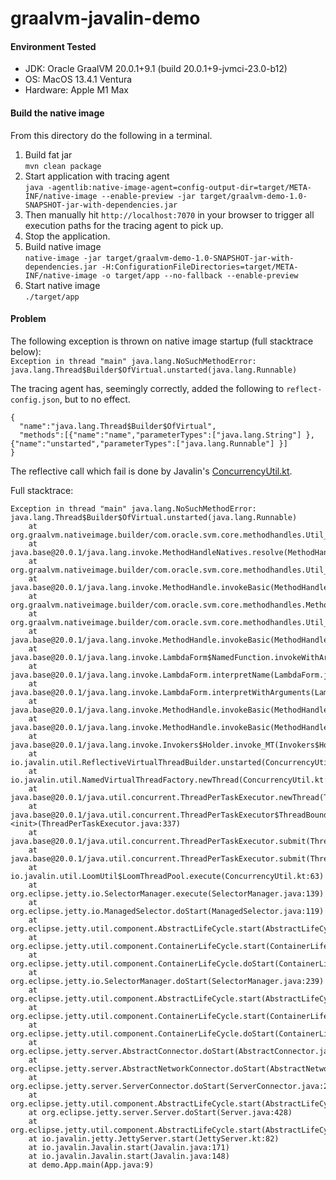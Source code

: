 # graalvm-javalin-demo

#### Environment Tested

- JDK: Oracle GraalVM 20.0.1+9.1 (build 20.0.1+9-jvmci-23.0-b12)
- OS: MacOS 13.4.1 Ventura
- Hardware: Apple M1 Max

#### Build the native image

From this directory do the following in a terminal.
1. Build fat jar <br>
  ```mvn clean package```
2. Start application with tracing agent <br>
  ```java -agentlib:native-image-agent=config-output-dir=target/META-INF/native-image --enable-preview -jar target/graalvm-demo-1.0-SNAPSHOT-jar-with-dependencies.jar```
3. Then manually hit ```http://localhost:7070``` in your browser to trigger all execution paths for the tracing agent to pick up.
4. Stop the application.
5. Build native image <br>
  ```native-image -jar target/graalvm-demo-1.0-SNAPSHOT-jar-with-dependencies.jar -H:ConfigurationFileDirectories=target/META-INF/native-image -o target/app --no-fallback --enable-preview```
6. Start native image <br>
  ```./target/app```

#### Problem
The following exception is thrown on native image startup (full stacktrace below): <br>
```Exception in thread "main" java.lang.NoSuchMethodError: java.lang.Thread$Builder$OfVirtual.unstarted(java.lang.Runnable)```

The tracing agent has, seemingly correctly, added the following to ```reflect-config.json```, but to no effect.
```
{
  "name":"java.lang.Thread$Builder$OfVirtual",
  "methods":[{"name":"name","parameterTypes":["java.lang.String"] }, {"name":"unstarted","parameterTypes":["java.lang.Runnable"] }]
}
```

The reflective call which fail is done by Javalin's [ConcurrencyUtil.kt](https://github.com/javalin/javalin/blob/master/javalin/src/main/java/io/javalin/util/ConcurrencyUtil.kt#L100).

Full stacktrace:
```
Exception in thread "main" java.lang.NoSuchMethodError: java.lang.Thread$Builder$OfVirtual.unstarted(java.lang.Runnable)
	at org.graalvm.nativeimage.builder/com.oracle.svm.core.methodhandles.Util_java_lang_invoke_MethodHandleNatives.resolve(Target_java_lang_invoke_MethodHandleNatives.java:345)
	at java.base@20.0.1/java.lang.invoke.MethodHandleNatives.resolve(MethodHandleNatives.java:199)
	at org.graalvm.nativeimage.builder/com.oracle.svm.core.methodhandles.Util_java_lang_invoke_MethodHandle.invokeInternal(Target_java_lang_invoke_MethodHandle.java:137)
	at java.base@20.0.1/java.lang.invoke.MethodHandle.invokeBasic(MethodHandle.java:76)
	at org.graalvm.nativeimage.builder/com.oracle.svm.core.methodhandles.MethodHandleIntrinsicImpl.execute(MethodHandleIntrinsicImpl.java:181)
	at org.graalvm.nativeimage.builder/com.oracle.svm.core.methodhandles.Util_java_lang_invoke_MethodHandle.invokeInternal(Target_java_lang_invoke_MethodHandle.java:142)
	at java.base@20.0.1/java.lang.invoke.MethodHandle.invokeBasic(MethodHandle.java:76)
	at java.base@20.0.1/java.lang.invoke.LambdaForm$NamedFunction.invokeWithArguments(LambdaForm.java:96)
	at java.base@20.0.1/java.lang.invoke.LambdaForm.interpretName(LambdaForm.java:949)
	at java.base@20.0.1/java.lang.invoke.LambdaForm.interpretWithArguments(LambdaForm.java:926)
	at java.base@20.0.1/java.lang.invoke.MethodHandle.invokeBasic(MethodHandle.java:82)
	at java.base@20.0.1/java.lang.invoke.MethodHandle.invokeBasic(MethodHandle.java:0)
	at java.base@20.0.1/java.lang.invoke.Invokers$Holder.invoke_MT(Invokers$Holder)
	at io.javalin.util.ReflectiveVirtualThreadBuilder.unstarted(ConcurrencyUtil.kt:117)
	at io.javalin.util.NamedVirtualThreadFactory.newThread(ConcurrencyUtil.kt:91)
	at java.base@20.0.1/java.util.concurrent.ThreadPerTaskExecutor.newThread(ThreadPerTaskExecutor.java:219)
	at java.base@20.0.1/java.util.concurrent.ThreadPerTaskExecutor$ThreadBoundFuture.<init>(ThreadPerTaskExecutor.java:337)
	at java.base@20.0.1/java.util.concurrent.ThreadPerTaskExecutor.submit(ThreadPerTaskExecutor.java:285)
	at java.base@20.0.1/java.util.concurrent.ThreadPerTaskExecutor.submit(ThreadPerTaskExecutor.java:293)
	at io.javalin.util.LoomUtil$LoomThreadPool.execute(ConcurrencyUtil.kt:63)
	at org.eclipse.jetty.io.SelectorManager.execute(SelectorManager.java:139)
	at org.eclipse.jetty.io.ManagedSelector.doStart(ManagedSelector.java:119)
	at org.eclipse.jetty.util.component.AbstractLifeCycle.start(AbstractLifeCycle.java:93)
	at org.eclipse.jetty.util.component.ContainerLifeCycle.start(ContainerLifeCycle.java:171)
	at org.eclipse.jetty.util.component.ContainerLifeCycle.doStart(ContainerLifeCycle.java:121)
	at org.eclipse.jetty.io.SelectorManager.doStart(SelectorManager.java:239)
	at org.eclipse.jetty.util.component.AbstractLifeCycle.start(AbstractLifeCycle.java:93)
	at org.eclipse.jetty.util.component.ContainerLifeCycle.start(ContainerLifeCycle.java:171)
	at org.eclipse.jetty.util.component.ContainerLifeCycle.doStart(ContainerLifeCycle.java:114)
	at org.eclipse.jetty.server.AbstractConnector.doStart(AbstractConnector.java:367)
	at org.eclipse.jetty.server.AbstractNetworkConnector.doStart(AbstractNetworkConnector.java:75)
	at org.eclipse.jetty.server.ServerConnector.doStart(ServerConnector.java:228)
	at org.eclipse.jetty.util.component.AbstractLifeCycle.start(AbstractLifeCycle.java:93)
	at org.eclipse.jetty.server.Server.doStart(Server.java:428)
	at org.eclipse.jetty.util.component.AbstractLifeCycle.start(AbstractLifeCycle.java:93)
	at io.javalin.jetty.JettyServer.start(JettyServer.kt:82)
	at io.javalin.Javalin.start(Javalin.java:171)
	at io.javalin.Javalin.start(Javalin.java:148)
	at demo.App.main(App.java:9)
```
